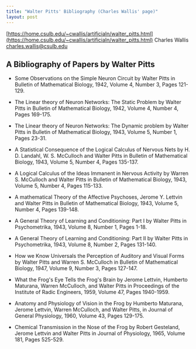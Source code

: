 ```yaml
---
title: "Walter Pitts' Bibliography (Charles Wallis' page)"
layout: post
---
```


[https://home.csulb.edu/~cwallis/artificialn/walter_pitts.html](https://home.csulb.edu/~cwallis/artificialn/walter_pitts.html)
Charles Wallis [charles.wallis@csulb.edu](charles.wallis@csulb.edu)

## A Bibliography of Papers by Walter Pitts

* Some Observations on the Simple Neuron Circuit by Walter Pitts in Bulletin of Mathematical Biology, 1942, Volume 4, Number 3, Pages 121-129.

* The Linear theory of Neuron Networks: The Static Problem by Walter Pitts in Bulletin of Mathematical Biology, 1942, Volume 4, Number 4, Pages 169-175.

* The Linear theory of Neuron Networks: The Dynamic problem by Walter Pitts in Bulletin of Mathematical Biology, 1943, Volume 5, Number 1, Pages 23-31.

* A Statistical Consequence of the Logical Calculus of Nervous Nets by H. D. Landahl, W. S. McCulloch and Walter Pitts in Bulletin of Mathematical Biology, 1943, Volume 5, Number 4, Pages 135-137.

* A Logical Calculus of the Ideas Immanent in Nervous Activity by Warren S. McCulloch and Walter Pitts in Bulletin of Mathematical Biology, 1943, Volume 5, Number 4, Pages 115-133.

* A mathematical Theory of the Affective Psychoses, Jerome Y. Lettvin and Walter Pitts in Bulletin of Mathematical Biology, 1943, Volume 5, Number 4, Pages 139-148.

* A General Theory of Learning and Conditioning: Part I by Walter Pitts in Psychometrika, 1943, Volume 8, Number 1, Pages 1-18.

* A General Theory of Learning and Conditioning: Part II by Walter Pitts in Psychometrika, 1943, Volume 8, Number 2, Pages 131-140.

* How we Know Universals the Perception of Auditory and Visual Forms by Walter Pitts and Warren S. McCulloch in Bulletin of Mathematical Biology, 1947, Volume 9, Number 3, Pages 127-147.

* What the Frog's Eye Tells the Frog's Brain by Jerome Lettvin, Humberto Maturana, Warren McCulloch, and Walter Pitts in Proceedings of the Institute of Radic Engineers, 1959, Volume 47, Pages 1940-1959.

* Anatomy and Physiology of Vision in the Frog by Humberto Maturana, Jerome Lettvin, Warren McCulloch, and Walter Pitts, in Journal of General Physiology, 1960, Volume 43,  Pages 129-175.

* Chemical Transmission in the Nose of the Frog by Robert Gesteland, Jerome Lettvin and Walter Pitts in Journal of Physiology, 1965, Volume 181, Pages 525-529.
